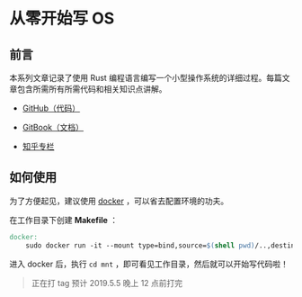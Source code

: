 # 从零开始写 OS

## 前言

本系列文章记录了使用 Rust 编程语言编写一个小型操作系统的详细过程。每篇文章包含所需所有所需代码和相关知识点讲解。

- [GitHub（代码）](https://github.com/LearningOS/rcore_step_by_step)

- [GitBook（文档）](https://xy-plus.gitbook.io/rcore-step-by-step)

- [知乎专栏](https://zhuanlan.zhihu.com/c_1086573713289347072)

## 如何使用

为了方便起见，建议使用 [docker](http://www.runoob.com/docker/docker-tutorial.html) ，可以省去配置环境的功夫。

在工作目录下创建 **Makefile** ：

```Makefile
docker:
	sudo docker run -it --mount type=bind,source=$(shell pwd)/..,destination=/mnt panqinglin/rust_riscv bash
```

进入 docker 后，执行 `cd mnt` ，即可看见工作目录，然后就可以开始写代码啦！

> 正在打 tag 预计 2019.5.5 晚上 12 点前打完
